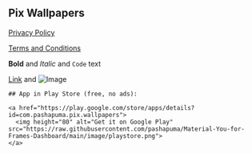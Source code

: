 ## Pix Wallpapers

 [Privacy Policy](https://pashapuma.github.io/Wallpapers_app/policy/policy) 

 [Terms and Conditions](https://pashapuma.github.io/Wallpapers_app/policy/terms)





**Bold** and _Italic_ and `Code` text

[Link](url) and 
![Image]([src](https://raw.githubusercontent.com/pashapuma/Material-You-for-Frames-Dashboard/main/image/playstore.png))
```
## App in Play Store (free, no ads):

<a href="https://play.google.com/store/apps/details?id=com.pashapuma.pix.wallpapers">
  <img height="80" alt="Get it on Google Play" src="https://raw.githubusercontent.com/pashapuma/Material-You-for-Frames-Dashboard/main/image/playstore.png">
</a>
